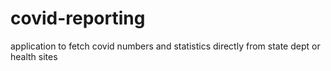 # covid-reporting
application to fetch covid numbers and statistics directly from state dept or health sites
